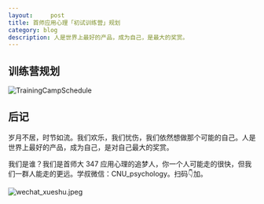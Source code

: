```yaml
---
layout:     post
title: 首师应用心理「初试训练营」规划
category: blog
description: 人是世界上最好的产品，成为自己，是最大的奖赏。
---
```


## 训练营规划

![TrainingCampSchedule](https://cnu347-1257355643.cos.ap-beijing.myqcloud.com/CNU347/TrainingCampSchedule.png)

## 后记

岁月不居，时节如流。我们欢乐，我们忧伤，我们依然想做那个可能的自己。人是世界上最好的产品，成为自己，是对自己最大的奖赏。

我们是谁？我们是首师大 347 应用心理的追梦人，你一个人可能走的很快，但我们一群人能走的更远。学叔微信：CNU_psychology。扫码👇加。

![wechat_xueshu.jpeg](https://cnu347-1257355643.cos.ap-beijing.myqcloud.com/CNU347/WechatIMG125.jpeg)